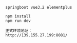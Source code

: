```
springboot vue3.2 elementplus
```

```
npm install
npm run dev
```

```
正式环境地址：
http://139.155.27.199:8081/
```

